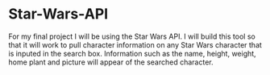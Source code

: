 # Star-Wars-API
For my final project I will be using the Star Wars API. 
I will build this tool so that it will work to pull character information on any Star Wars character that is inputed in the search box. 
Information such as the name, height, weight, home plant and picture will appear of the searched character.
